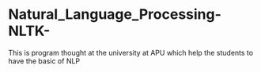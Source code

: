 # Natural_Language_Processing-NLTK-
This is program thought at the university at APU which help the students to have the basic of NLP
